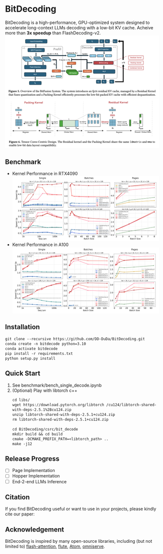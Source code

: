 # BitDecoding
BitDecoding is a high-performance, GPU-optimized system
designed to accelerate long-context LLMs decoding with a low-bit KV
cache. Acheive more than **3x speedup** than FlashDecoding-v2.
![overview](imgs/overview.png)
![scheme](imgs/scheme.png)

## Benchmark
* Kernel Performance in RTX4090
![overview](imgs/4090.png)
* Kernel Performance in A100
![overview](imgs/a100.png)

## Installation
```
git clone --recursive https://github.com/DD-DuDa/BitDecoding.git
conda create -n bitdecode python=3.10
conda activate bitdecode
pip install -r requirements.txt
python setup.py install
```

## Quick Start
1. See benchmark/bench_single_decode.ipynb
2. (Optional) Play with libtorch c++      
    ```
    cd libs/
    wget https://download.pytorch.org/libtorch /cu124/libtorch-shared-with-deps-2.5.1%2Bcu124.zip
    unzip libtorch-shared-with-deps-2.5.1+cu124.zip
    rm libtorch-shared-with-deps-2.5.1+cu124.zip

    cd BitDecoding/csrc/bit_decode
    mkdir build && cd build
    cmake -DCMAKE_PREFIX_PATH=<libtorch_path> ..
    make -j12
    ```

## Release Progress

- [ ] Page Implementation
- [ ] Hopper Implementation
- [ ] End-2-end LLMs Inference

## Citation
If you find BitDecoding useful or want to use in your projects, please kindly cite our paper:


## Acknowledgement
BitDecoding is inspired by many open-source libraries, including (but not limited to) [flash-attention](https://github.com/Dao-AILab/flash-attention/tree/main), [flute](https://github.com/HanGuo97/flute), [Atom](https://github.com/efeslab/Atom), [omniserve](https://github.com/mit-han-lab/omniserve).